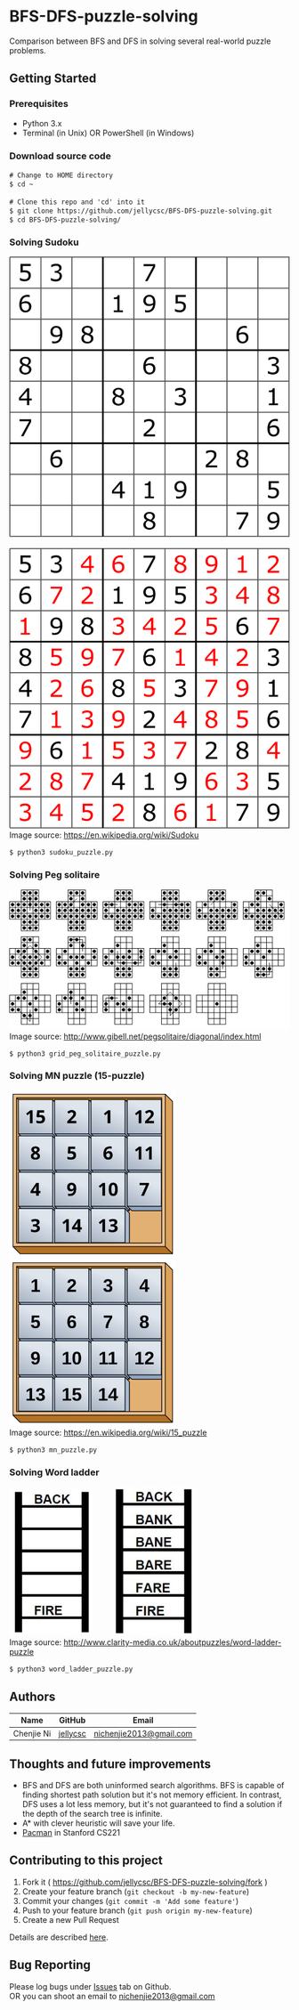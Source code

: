 # BFS-DFS-puzzle-solving
Comparison between BFS and DFS in solving several real-world puzzle problems.

## Getting Started

### Prerequisites

* Python 3.x
* Terminal (in Unix) OR PowerShell (in Windows)

### Download source code
```
# Change to HOME directory
$ cd ~

# Clone this repo and 'cd' into it
$ git clone https://github.com/jellycsc/BFS-DFS-puzzle-solving.git
$ cd BFS-DFS-puzzle-solving/
```

### Solving Sudoku
![Sudoku](mdres/sudoku.svg)&nbsp;&nbsp;&nbsp;&nbsp;&nbsp;&nbsp;&nbsp;&nbsp;
![Sudoku solution](mdres/sudoku_sol.svg)  
Image source: https://en.wikipedia.org/wiki/Sudoku
```
$ python3 sudoku_puzzle.py
```

### Solving Peg solitaire
![Peg solitaire](mdres/peg_solitaire_puzzle.gif)  
Image source: http://www.gibell.net/pegsolitaire/diagonal/index.html
```
$ python3 grid_peg_solitaire_puzzle.py
```

### Solving MN puzzle (15-puzzle)
<img src="mdres/15-puzzle.svg" width="300"/> <img src="mdres/15-puzzle-sol.svg" width="300"/>  
Image source: https://en.wikipedia.org/wiki/15_puzzle
```
$ python3 mn_puzzle.py
```

### Solving Word ladder
![Word ladder](mdres/wordladder_question.jpg)&nbsp;&nbsp;&nbsp;&nbsp;&nbsp;&nbsp;&nbsp;&nbsp;
![Word ladder solution](mdres/wordladder_solution.jpg)  
Image source: http://www.clarity-media.co.uk/aboutpuzzles/word-ladder-puzzle
```
$ python3 word_ladder_puzzle.py
```

## Authors

| Name             | GitHub                                     | Email
| ---------------- | ------------------------------------------ | -------------------------
| Chenjie Ni       | [jellycsc](https://github.com/jellycsc)    | nichenjie2013@gmail.com

## Thoughts and future improvements

* BFS and DFS are both uninformed search algorithms. BFS is capable of finding shortest path solution but it's not memory efficient. In contrast, DFS uses a lot less memory, but it's not guaranteed to find a solution if the depth of the search tree is infinite.
* A* with clever heuristic will save your life.
* [Pacman](http://stanford.edu/~cpiech/cs221/homework/prog/pacman/pacman.html) in Stanford CS221

## Contributing to this project

1. Fork it ( https://github.com/jellycsc/BFS-DFS-puzzle-solving/fork )
2. Create your feature branch (`git checkout -b my-new-feature`)
3. Commit your changes (`git commit -m 'Add some feature'`)
4. Push to your feature branch (`git push origin my-new-feature`)
5. Create a new Pull Request

Details are described [here](https://git-scm.com/book/en/v2/GitHub-Contributing-to-a-Project).

## Bug Reporting
Please log bugs under [Issues](https://github.com/jellycsc/BFS-DFS-puzzle-solving/issues) tab on Github.  
OR you can shoot an email to <nichenjie2013@gmail.com>
